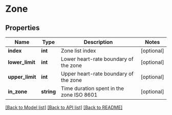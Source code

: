 # Zone

## Properties
Name | Type | Description | Notes
------------ | ------------- | ------------- | -------------
**index** | **int** | Zone list index | [optional] 
**lower_limit** | **int** | Lower heart-rate boundary of the zone | [optional] 
**upper_limit** | **int** | Upper heart-rate boundary of the zone | [optional] 
**in_zone** | **string** | Time duration spent in the zone ISO 8601 | [optional] 

[[Back to Model list]](../README.md#documentation-for-models) [[Back to API list]](../README.md#documentation-for-api-endpoints) [[Back to README]](../README.md)

